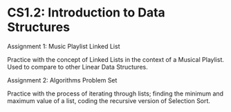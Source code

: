 # CS1.2: Introduction to Data Structures

Assignment 1: Music Playlist Linked List

Practice with the concept of Linked Lists in the context of a Musical Playlist. Used to compare to other Linear Data Structures.

Assignment 2: Algorithms Problem Set

Practice with the process of iterating through lists; finding the minimum and maximum value of a list, coding the recursive version of Selection Sort.


